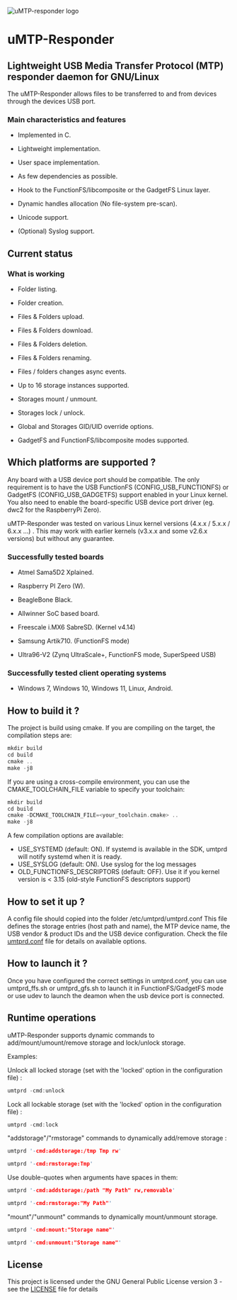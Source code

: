 ![uMTP-responder logo](https://raw.githubusercontent.com/viveris/uMTP-Responder/master/img/umtp-128h.png
)

# uMTP-Responder

## Lightweight USB Media Transfer Protocol (MTP) responder daemon for GNU/Linux

The uMTP-Responder allows files to be transferred to and from devices through the devices USB port.

### Main characteristics and features

- Implemented in C.

- Lightweight implementation.

- User space implementation.

- As few dependencies as possible.

- Hook to the FunctionFS/libcomposite or the GadgetFS Linux layer.

- Dynamic handles allocation (No file-system pre-scan).

- Unicode support.

- (Optional) Syslog support.

## Current status

### What is working

- Folder listing.

- Folder creation.

- Files & Folders upload.

- Files & Folders download.

- Files & Folders deletion.

- Files & Folders renaming.

- Files / folders changes async events.

- Up to 16 storage instances supported.

- Storages mount / unmount.

- Storages lock / unlock.

- Global and Storages GID/UID override options.

- GadgetFS and FunctionFS/libcomposite modes supported.

## Which platforms are supported ?

Any board with a USB device port should be compatible. The only requirement is to have the USB FunctionFS (CONFIG_USB_FUNCTIONFS) or GadgetFS (CONFIG_USB_GADGETFS) support enabled in your Linux kernel.
You also need to enable the board-specific USB device port driver (eg. dwc2 for the RaspberryPi Zero).

uMTP-Responder was tested on various Linux kernel versions (4.x.x / 5.x.x / 6.x.x ...) .
This may work with earlier kernels (v3.x.x and some v2.6.x versions) but without any guarantee.

### Successfully tested boards

- Atmel Sama5D2 Xplained.

- Raspberry PI Zero (W).

- BeagleBone Black.

- Allwinner SoC based board.

- Freescale i.MX6 SabreSD. (Kernel v4.14)

- Samsung Artik710. (FunctionFS mode)

- Ultra96-V2 (Zynq UltraScale+, FunctionFS mode, SuperSpeed USB)

### Successfully tested client operating systems

- Windows 7, Windows 10, Windows 11, Linux, Android.

## How to build it ?

The project is build using cmake.
If you are compiling on the target, the compilation steps are:
```c
mkdir build
cd build
cmake ..
make -j8
```

If you are using a cross-compile environment, you can use the CMAKE_TOOLCHAIN_FILE variable to specify your toolchain:
```c
mkdir build
cd build
cmake -DCMAKE_TOOLCHAIN_FILE=<your_toolchain.cmake> ..
make -j8
```

A few compilation options are available:
- USE_SYSTEMD (default: ON). If systemd is available in the SDK, umtprd will notify systemd when it is ready.
- USE_SYSLOG (default: ON). Use syslog for the log messages
- OLD_FUNCTIONFS_DESCRIPTORS (default: OFF). Use it if you kernel version is < 3.15 (old-style FunctionFS descriptors support)


## How to set it up ?

A config file should copied into the folder /etc/umtprd/umtprd.conf
This file defines the storage entries (host path and name), the MTP device name, the USB vendor & product IDs and the USB device configuration.
Check the file [umtprd.conf](conf/umtprd.conf) file for details on available options.

## How to launch it ?

Once you have configured the correct settings in umtprd.conf, you can use umtprd_ffs.sh or umtprd_gfs.sh to launch it in FunctionFS/GadgetFS mode or use udev to launch the deamon when the usb device port is connected.

## Runtime operations

uMTP-Responder supports dynamic commands to add/mount/umount/remove storage and lock/unlock storage.

Examples:

Unlock all locked storage (set with the 'locked' option in the configuration file) :

```c
umtprd -cmd:unlock
```

Lock all lockable storage (set with the 'locked' option in the configuration file) :

```c
umtprd -cmd:lock
```

"addstorage"/"rmstorage" commands to dynamically add/remove storage :

```c
umtprd '-cmd:addstorage:/tmp Tmp rw'
```

```c
umtprd '-cmd:rmstorage:Tmp'
```

Use double-quotes when arguments have spaces in them:

```c
umtprd '-cmd:addstorage:/path "My Path" rw,removable'
```

```c
umtprd '-cmd:rmstorage:"My Path"'
```

"mount"/"unmount" commands to dynamically mount/unmount storage.

```c
umtprd '-cmd:mount:"Storage name"'
```

```c
umtprd '-cmd:unmount:"Storage name"'
```

## License

This project is licensed under the GNU General Public License version 3 - see the [LICENSE](LICENSE) file for details
